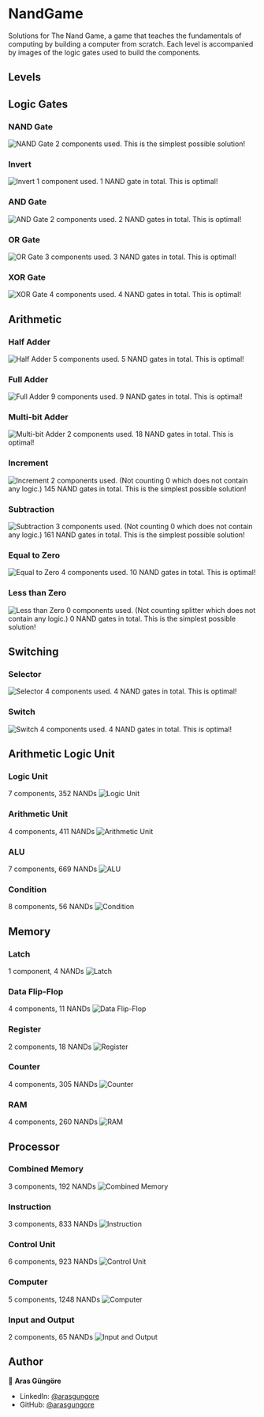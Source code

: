 # NandGame

Solutions for The Nand Game, a game that teaches the fundamentals of computing by building a computer from scratch. Each level is accompanied by images of the logic gates used to build the components.



## Levels

## Logic Gates

### NAND Gate
![NAND Gate](logic_gates/nand.png)
2 components used. This is the simplest possible solution!

### Invert
![Invert](logic_gates/invert.png)
1 component used. 1 NAND gate in total. This is optimal!

### AND Gate
![AND Gate](logic_gates/and.png)
2 components used. 2 NAND gates in total. This is optimal!

### OR Gate
![OR Gate](logic_gates/or.png)
3 components used. 3 NAND gates in total. This is optimal!

### XOR Gate
![XOR Gate](logic_gates/xor.png)
4 components used. 4 NAND gates in total. This is optimal!


## Arithmetic

### Half Adder
![Half Adder](arithmetic/half_adder.png)
5 components used. 5 NAND gates in total. This is optimal!

### Full Adder
![Full Adder](arithmetic/full_adder.png)
9 components used. 9 NAND gates in total. This is optimal!

### Multi-bit Adder
![Multi-bit Adder](arithmetic/multibit_adder.png)
2 components used. 18 NAND gates in total. This is optimal!

### Increment
![Increment](arithmetic/increment.png)
2 components used. (Not counting 0 which does not contain any logic.) 145 NAND gates in total. This is the simplest possible solution!

### Subtraction
![Subtraction](arithmetic/subtraction.png)
3 components used. (Not counting 0 which does not contain any logic.) 161 NAND gates in total. This is the simplest possible solution!

### Equal to Zero
![Equal to Zero](arithmetic/equal_to_zero.png)
4 components used. 10 NAND gates in total. This is optimal!

### Less than Zero
![Less than Zero](arithmetic/less_than_zero.png)
0 components used. (Not counting splitter which does not contain any logic.) 0 NAND gates in total. This is the simplest possible solution!


## Switching

### Selector
![Selector](switching/selector.png)
4 components used. 4 NAND gates in total. This is optimal!

### Switch
![Switch](switching/switch.png)
4 components used. 4 NAND gates in total. This is optimal!


## Arithmetic Logic Unit

### Logic Unit
7 components, 352 NANDs
![Logic Unit](alu/logic_unit.png)

### Arithmetic Unit
4 components, 411 NANDs
![Arithmetic Unit](alu/arithmetic_unit.png)

### ALU
7 components, 669 NANDs
![ALU](alu/alu.png)

### Condition
8 components, 56 NANDs
![Condition](alu/condition.png)


## Memory

### Latch
1 component, 4 NANDs
![Latch](memory/latch.png)

### Data Flip-Flop
4 components, 11 NANDs
![Data Flip-Flop](memory/data_flip_flop.png)

### Register
2 components, 18 NANDs
![Register](memory/register.png)

### Counter
4 components, 305 NANDs
![Counter](memory/counter.png)

### RAM
4 components, 260 NANDs
![RAM](memory/ram.png)


## Processor

### Combined Memory
3 components, 192 NANDs
![Combined Memory](processor/combined_memory.png)

### Instruction
3 components, 833 NANDs
![Instruction](processor/instruction.png)

### Control Unit
6 components, 923 NANDs
![Control Unit](processor/control_unit.png)

### Computer
5 components, 1248 NANDs
![Computer](processor/computer.png)

### Input and Output
2 components, 65 NANDs
![Input and Output](processor/input_output.png)



## Author

👤 **Aras Güngöre**

- LinkedIn: [@arasgungore](https://www.linkedin.com/in/arasgungore)
- GitHub: [@arasgungore](https://github.com/arasgungore)

